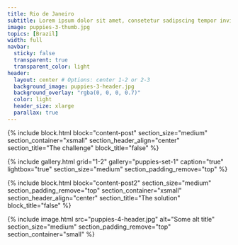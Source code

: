 ```yaml
---
title: Rio de Janeiro
subtitle: Lorem ipsum dolor sit amet, consetetur sadipscing tempor invidunt ut labore et dolore magna aliquyam erat, sed diam voluptua.
image: puppies-3-thumb.jpg
topics: [Brazil]
width: full
navbar:
  sticky: false
  transparent: true
  transparent_color: light
header:
  layout: center # Options: center 1-2 or 2-3
  background_image: puppies-3-header.jpg
  background_overlay: "rgba(0, 0, 0, 0.7)"
  color: light
  header_size: xlarge
  parallax: true
---
```


{% include block.html 
  block="content-post"
  section_size="medium"
  section_container="xsmall"
  section_header_align="center"
  section_title="The challenge"
  block_title="false"
%}

{% include gallery.html 
	grid="1-2"
	gallery="puppies-set-1"
	caption="true"
	lightbox="true"
  section_size="medium"
  section_padding_remove="top"
%}

{% include block.html 
  block="content-post2"
  section_size="medium"
  section_padding_remove="top"
  section_container="xsmall"
  section_header_align="center"
  section_title="The solution"
  block_title="false"
%}

{% include image.html 
	src="puppies-4-header.jpg"
  alt="Some alt title"
  section_size="medium"
  section_padding_remove="top"
  section_container="small"
%}